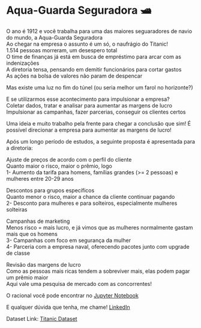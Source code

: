 # Aqua-Guarda Seguradora 🛥️

O ano é 1912 e você trabalha para uma das maiores seguaradores de navio do mundo, a Aqua-Guarda Seguradora  
Ao chegar na empresa o assunto é um só, o naufrágio do Titanic!  
1.514 pessoas morreram, um desespero total  
O time de finanças já está em busca de empréstimo para arcar com as indenizações  
A diretoria tensa, pensando em demitir funcionários para cortar gastos  
As ações na bolsa de valores não param de despencar  

Mas existe uma luz no fim do túnel (ou seria melhor um farol no horizonte?)

E se utilizarmos esse acontecimento para impulsionar a empresa?  
Coletar dados, tratar e analisar para aumentar as margens de lucro
Impulsionar as campanhas, fazer parcerias, conseguir os clientes certos

Uma ideia e muito trabalho pela frente para chegar a conclusão que sim!
É possível direcionar a empresa para aumentar as margens de lucro!

Após um longo período de estudos, a seguinte proposta é apresentada para a diretoria:

Ajuste de preços de acordo com o perfil do cliente  
Quanto maior o risco, maior o prêmio, logo  
1- Aumento da tarifa para homens, famílias grandes (>= 2 pessoas) e mulheres entre 20-29 anos  

Descontos para grupos específicos  
Quanto menor o risco, maior a chance da cliente continuar pagando  
2- Desconto para mulheres e para solteiros, especialmente mulheres solteiras  

Campanhas de marketing  
Menos risco = mais lucro, e já vimos que as mulheres normalmente gastam mais que os homens  
3- Campanhas com foco em segurança da mulher  
4- Parceria com a empresa naval, oferecendo pacotes junto com upgrade de classe  

Revisão das margens de lucro  
Como as pessoas mais ricas tendem a sobreviver mais, elas podem pagar um prêmio maior  
Aqui vale uma pesquisa de mercado com as concorrentes!

O racional você pode encontrar no [Jupyter Notebook](https://github.com/marco-rocha97/properties-prices-prediction/blob/main/titanic-insurance.ipynb)

E qualquer dúvida que tenha, me chame!
[LinkedIn](https://www.linkedin.com/in/marcoapr/)

Dataset Link: 
[Titanic Dataset](https://www.kaggle.com/competitions/titanic)

